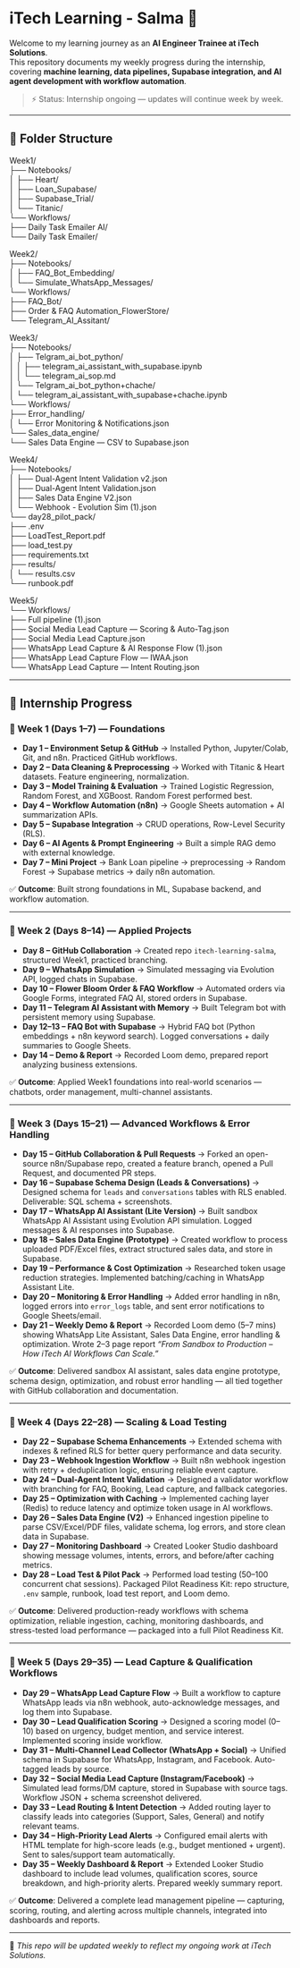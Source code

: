 # iTech Learning - Salma 🚀

Welcome to my learning journey as an **AI Engineer Trainee at iTech Solutions**.  
This repository documents my weekly progress during the internship, covering **machine learning, data pipelines, Supabase integration, and AI agent development with workflow automation**.  

> ⚡ Status: Internship ongoing — updates will continue week by week.

---

## 📂 Folder Structure

Week1/  
├── Notebooks/  
│   ├── Heart/  
│   ├── Loan_Supabase/  
│   ├── Supabase_Trial/  
│   └── Titanic/  
└── Workflows/  
    ├── Daily Task Emailer AI/  
    └── Daily Task Emailer/  

Week2/  
├── Notebooks/  
│   ├── FAQ_Bot_Embedding/  
│   └── Simulate_WhatsApp_Messages/  
└── Workflows/  
    ├── FAQ_Bot/  
    ├── Order & FAQ Automation_FlowerStore/  
    └── Telegram_AI_Assitant/  

Week3/  
├── Notebooks/  
│   ├── Telgram_ai_bot_python/  
│   │   ├── telegram_ai_assistant_with_supabase.ipynb  
│   │   └── telegram_ai_sop.md  
│   └── Telgram_ai_bot_python+chache/  
│       └── telegram_ai_assistant_with_supabase+chache.ipynb  
└── Workflows/  
    ├── Error_handling/  
    │   └── Error Monitoring & Notifications.json  
    └── Sales_data_engine/  
        └── Sales Data Engine — CSV to Supabase.json  

Week4/  
├── Notebooks/  
│   ├── Dual-Agent Intent Validation v2.json  
│   ├── Dual-Agent Intent Validation.json  
│   ├── Sales Data Engine V2.json  
│   └── Webhook - Evolution Sim (1).json  
└── day28_pilot_pack/  
    ├── .env  
    ├── LoadTest_Report.pdf  
    ├── load_test.py  
    ├── requirements.txt  
    ├── results/  
    │   └── results.csv  
    └── runbook.pdf  

Week5/  
└── Workflows/  
    ├── Full pipeline (1).json  
    ├── Social Media Lead Capture — Scoring & Auto-Tag.json  
    ├── Social Media Lead Capture.json  
    ├── WhatsApp Lead Capture & AI Response Flow (1).json  
    ├── WhatsApp Lead Capture Flow — IWAA.json  
    └── WhatsApp Lead Capture — Intent Routing.json  

---

## 📘 Internship Progress

### 🔹 Week 1 (Days 1–7) — Foundations
- **Day 1 – Environment Setup & GitHub** → Installed Python, Jupyter/Colab, Git, and n8n. Practiced GitHub workflows.  
- **Day 2 – Data Cleaning & Preprocessing** → Worked with Titanic & Heart datasets. Feature engineering, normalization.  
- **Day 3 – Model Training & Evaluation** → Trained Logistic Regression, Random Forest, and XGBoost. Random Forest performed best.  
- **Day 4 – Workflow Automation (n8n)** → Google Sheets automation + AI summarization APIs.  
- **Day 5 – Supabase Integration** → CRUD operations, Row-Level Security (RLS).  
- **Day 6 – AI Agents & Prompt Engineering** → Built a simple RAG demo with external knowledge.  
- **Day 7 – Mini Project** → Bank Loan pipeline → preprocessing → Random Forest → Supabase metrics → daily n8n automation.  

✅ **Outcome**: Built strong foundations in ML, Supabase backend, and workflow automation.  

---

### 🔹 Week 2 (Days 8–14) — Applied Projects
- **Day 8 – GitHub Collaboration** → Created repo `itech-learning-salma`, structured Week1, practiced branching.  
- **Day 9 – WhatsApp Simulation** → Simulated messaging via Evolution API, logged chats in Supabase.  
- **Day 10 – Flower Bloom Order & FAQ Workflow** → Automated orders via Google Forms, integrated FAQ AI, stored orders in Supabase.  
- **Day 11 – Telegram AI Assistant with Memory** → Built Telegram bot with persistent memory using Supabase.  
- **Day 12–13 – FAQ Bot with Supabase** → Hybrid FAQ bot (Python embeddings + n8n keyword search). Logged conversations + daily summaries to Google Sheets.  
- **Day 14 – Demo & Report** → Recorded Loom demo, prepared report analyzing business extensions.  

✅ **Outcome**: Applied Week1 foundations into real-world scenarios — chatbots, order management, multi-channel assistants.  

---

### 🔹 Week 3 (Days 15–21) — Advanced Workflows & Error Handling
- **Day 15 – GitHub Collaboration & Pull Requests** → Forked an open-source n8n/Supabase repo, created a feature branch, opened a Pull Request, and documented PR steps.  
- **Day 16 – Supabase Schema Design (Leads & Conversations)** → Designed schema for `leads` and `conversations` tables with RLS enabled. Deliverable: SQL schema + screenshots.  
- **Day 17 – WhatsApp AI Assistant (Lite Version)** → Built sandbox WhatsApp AI Assistant using Evolution API simulation. Logged messages & AI responses into Supabase.  
- **Day 18 – Sales Data Engine (Prototype)** → Created workflow to process uploaded PDF/Excel files, extract structured sales data, and store in Supabase.  
- **Day 19 – Performance & Cost Optimization** → Researched token usage reduction strategies. Implemented batching/caching in WhatsApp Assistant Lite.  
- **Day 20 – Monitoring & Error Handling** → Added error handling in n8n, logged errors into `error_logs` table, and sent error notifications to Google Sheets/email.  
- **Day 21 – Weekly Demo & Report** → Recorded Loom demo (5–7 mins) showing WhatsApp Lite Assistant, Sales Data Engine, error handling & optimization. Wrote 2–3 page report *“From Sandbox to Production – How iTech AI Workflows Can Scale.”*  

✅ **Outcome**: Delivered sandbox AI assistant, sales data engine prototype, schema design, optimization, and robust error handling — all tied together with GitHub collaboration and documentation.  

---

### 🔹 Week 4 (Days 22–28) — Scaling & Load Testing
- **Day 22 – Supabase Schema Enhancements** → Extended schema with indexes & refined RLS for better query performance and data security.  
- **Day 23 – Webhook Ingestion Workflow** → Built n8n webhook ingestion with retry + deduplication logic, ensuring reliable event capture.  
- **Day 24 – Dual-Agent Intent Validation** → Designed a validator workflow with branching for FAQ, Booking, Lead capture, and fallback categories.  
- **Day 25 – Optimization with Caching** → Implemented caching layer (Redis) to reduce latency and optimize token usage in AI workflows.  
- **Day 26 – Sales Data Engine (V2)** → Enhanced ingestion pipeline to parse CSV/Excel/PDF files, validate schema, log errors, and store clean data in Supabase.  
- **Day 27 – Monitoring Dashboard** → Created Looker Studio dashboard showing message volumes, intents, errors, and before/after caching metrics.  
- **Day 28 – Load Test & Pilot Pack** → Performed load testing (50–100 concurrent chat sessions). Packaged Pilot Readiness Kit: repo structure, `.env` sample, runbook, load test report, and Loom demo.  

✅ **Outcome**: Delivered production-ready workflows with schema optimization, reliable ingestion, caching, monitoring dashboards, and stress-tested load performance — packaged into a full Pilot Readiness Kit.  

---

### 🔹 Week 5 (Days 29–35) — Lead Capture & Qualification Workflows  
- **Day 29 – WhatsApp Lead Capture Flow** → Built a workflow to capture WhatsApp leads via n8n webhook, auto-acknowledge messages, and log them into Supabase.  
- **Day 30 – Lead Qualification Scoring** → Designed a scoring model (0–10) based on urgency, budget mention, and service interest. Implemented scoring inside workflow.  
- **Day 31 – Multi-Channel Lead Collector (WhatsApp + Social)** → Unified schema in Supabase for WhatsApp, Instagram, and Facebook. Auto-tagged leads by source.  
- **Day 32 – Social Media Lead Capture (Instagram/Facebook)** → Simulated lead forms/DM capture, stored in Supabase with source tags. Workflow JSON + schema screenshot delivered.  
- **Day 33 – Lead Routing & Intent Detection** → Added routing layer to classify leads into categories (Support, Sales, General) and notify relevant teams.  
- **Day 34 – High-Priority Lead Alerts** → Configured email alerts with HTML template for high-score leads (e.g., budget mentioned + urgent). Sent to sales/support team automatically.  
- **Day 35 – Weekly Dashboard & Report** → Extended Looker Studio dashboard to include lead volumes, qualification scores, source breakdown, and high-priority alerts. Prepared weekly summary report.  

✅ **Outcome**: Delivered a complete lead management pipeline — capturing, scoring, routing, and alerting across multiple channels, integrated into dashboards and reports.  

---

📌 *This repo will be updated weekly to reflect my ongoing work at iTech Solutions.*  

